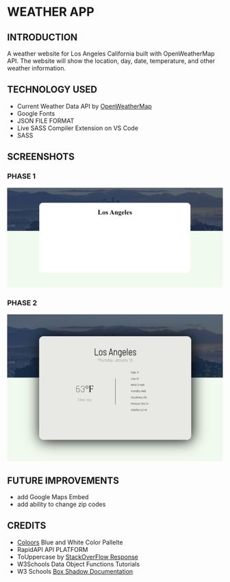 # WEATHER APP

## INTRODUCTION
A weather website for Los Angeles California built with OpenWeatherMap API. The website will show the location, day, date, temperature, and other weather information. 

## TECHNOLOGY USED
- Current Weather Data API by [OpenWeatherMap](https://openweathermap.org/)   
- Google Fonts 
- JSON FILE FORMAT  
- Live SASS Compiler Extension on VS Code  
- SASS 

## SCREENSHOTS
### PHASE 1
![Screen1](https://github.com/kyledeguzmanx/fDev-website-WeatherAppV1/blob/master/img/D1S100.png)
### PHASE 2
![SCREEN2](https://github.com/kyledeguzmanx/fDev-website-WeatherAppV1/blob/master/img/D2S100.png)

## FUTURE IMPROVEMENTS
- add Google Maps Embed  
- add ability to change zip codes  

## CREDITS 
- [Coloors](https://coolors.co/palettes/trending) Blue and White Color Pallelte
- RapidAPI API PLATFORM   
- ToUppercase by [StackOverFlow Response](https://stackoverflow.com/questions/1026069/how-do-i-make-the-first-letter-of-a-string-uppercase-in-javascript)
- W3Schools Data Object Functions Tutorials   
- W3 Schools [Box Shadow Documentation](https://www.w3schools.com/cssref/css3_pr_box-shadow.asp)
